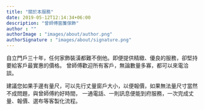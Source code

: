 ```yaml
---
title: "關於本服務"
date: 2019-05-12T12:14:34+06:00
description: "曾師傅窗簾傢飾"
author : ""
authorImage : "images/about/author.png"
authorSignature : "images/about/signature.png"
---
```


自立門戶三十年，任何家飾裝潢都難不倒他。​即便提供精緻、優良的服務，卻堅持要給客戶最實惠的價格。
曾師傅歡迎所有客戶，無論數量多寡，都可以來電洽談。

建議您如果手邊有量尺，可以先行丈量窗戶大小，以便報價，如果無法量尺寸當然不成問題，與曾師傅約好時間，
一通電話、一則訊息便能到府服務，一次完成丈量、報價、選布等客製化流程。
